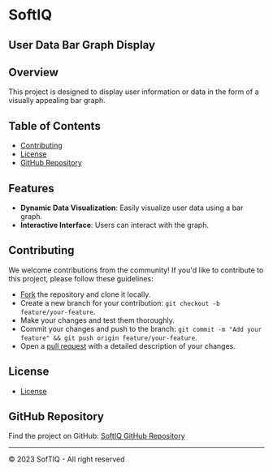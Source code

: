 # SoftIQ
## User Data Bar Graph Display

## Overview

This project is designed to display user information or data in the form of a visually appealing bar graph.

## Table of Contents


- [Contributing](#)
- [License](#)
- [GitHub Repository](#)

## Features

- **Dynamic Data Visualization**: Easily visualize user data using a bar graph.
- **Interactive Interface**: Users can interact with the graph.

## Contributing

We welcome contributions from the community! If you'd like to contribute to this project, please follow these guidelines:

- [Fork](https://docs.github.com/en/get-started/quickstart/fork-a-repo) the repository and clone it locally.
- Create a new branch for your contribution: `git checkout -b feature/your-feature`.
- Make your changes and test them thoroughly.
- Commit your changes and push to the branch: `git commit -m "Add your feature" && git push origin feature/your-feature`.
- Open a [pull request](https://docs.github.com/en/get-started/quickstart/opening-a-pull-request) with a detailed description of your changes.

## License

- [License](https://github.com/KaydSoftIQ/SoftIQ/blob/main/LICENCE)


## GitHub Repository

Find the project on GitHub: [SoftIQ GitHub Repository](https://github.com/KaydSoftIQ/SoftIQ)

---

© 2023 SofTIQ - All right reserved

